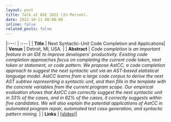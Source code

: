 ```yaml
---
layout: post
title: Talk at ASE 2022 (In-Person).
date: 2022-10-11 00:00:00
inline: false
related_posts: false
---
```


|:---: | :--- |
| **Title** | Next Syntactic-Unit Code Completion and Applications|
| **Venue** | Detroit, MI, USA. |
| **Abstract** | *Code completion is an important feature in an IDE to improve developers’ productivity. Existing code completion approaches focus on completing the current code token, next token or statement, or code pattern. We propose AstCC, a code completion approach to suggest the next syntactic unit via an AST-based statistical language model. AstCC learns from a large code corpus to derive the next AST subtree representing a syntactic unit, and then fills in the template with the concrete variables from the current program scope. Our empirical evaluation shows that AstCC can correctly suggest the next syntactic unit in 33% of the cases, and in 62% of the cases, it correctly suggests within five candidates. We will also explain the potential applications of AstCC in automated program repair, automated test case generation, and syntactic pattern mining.* |
| **Links** | [[slides]](https://aashishyadavally.github.io/assets/pdf/slides-ase2022-(2).pdf)|
